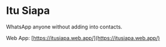 # Itu Siapa

WhatsApp anyone without adding into contacts.

Web App: [https://itusiapa.web.app/](https://itusiapa.web.app/)